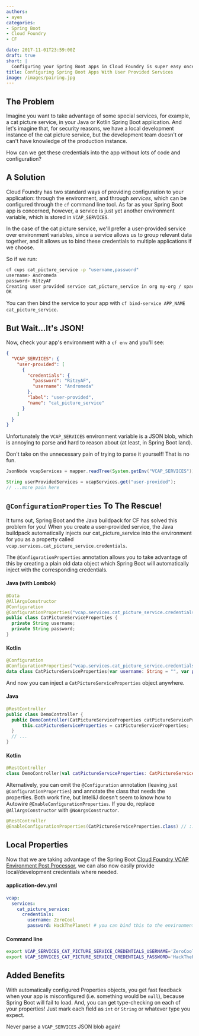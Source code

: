 ```yaml
---
authors:
- ayen
categories:
- Spring Boot
- Cloud Foundry
- CF

date: 2017-11-01T23:59:00Z
draft: true
short: |
  Configuring your Spring Boot apps in Cloud Foundry is super easy once you take advantage of ConfigurationProperties and user-provided services.
title: Configuring Spring Boot Apps With User Provided Services
image: /images/pairing.jpg
---
```


## The Problem

Imagine you want to take advantage of some special services, for example, a cat picture service, in your Java or Kotlin Spring Boot application. And let's imagine that, for security reasons, we have a local development instance of the cat picture service, but the development team doesn't or can't have knowledge of the production instance.

How can we get these credentials into the app without lots of code and configuration?

## A Solution

Cloud Foundry has two standard ways of providing configuration to your application: through the environment, and through _services_, which can be configured through the `cf` command line tool. As far as your Spring Boot app is concerned, however, a service is just yet another environment variable, which is stored in `VCAP_SERVICES`.

In the case of the cat picture service, we'll prefer a user-provided service over environment variables, since a service allows us to group relevant data together, and it allows us to bind these credentials to multiple applications if we choose.

So if we run:

~~~bash
cf cups cat_picture_service -p "username,password"
username> Andromeda
password> RitzyAF
Creating user provided service cat_picture_service in org my-org / space development as user@user.com...
OK
~~~

You can then bind the service to your app with `cf bind-service APP_NAME cat_picture_service`.

## But Wait...It's JSON!

Now, check your app's environment with a `cf env` and you'll see:

~~~json
{
  "VCAP_SERVICES": {
    "user-provided": [
      {
        "credentials": {
          "password": "RitzyAF",
          "username": "Andromeda"
        },
        "label": "user-provided",
        "name": "cat_picture_service"
      }
    ]
  }
}
~~~

Unfortunately the `VCAP_SERVICES` environment variable is a JSON blob, which is annoying to parse and hard to reason about (at least, in Spring Boot land).

Don't take on the unnecessary pain of trying to parse it yourself! That is no fun.

~~~java
JsonNode vcapServices = mapper.readTree(System.getEnv("VCAP_SERVICES"));

String userProvidedServices = vcapServices.get("user-provided");
// ...more pain here
~~~

## `@ConfigurationProperties` To The Rescue!

It turns out, Spring Boot and the Java buildpack for CF has solved this problem for you! When you create a user-provided service, the Java buildpack automatically injects our cat_picture_service into the environment for you as a property called  `vcap.services.cat_picture_service.credentials`.

The `@ConfigurationProperties` annotation allows you to take advantage of this by creating a plain old data object which Spring Boot will automatically inject with the corresponding credentials.

#### Java (with Lombok)
~~~java
@Data
@AllArgsConstructor
@Configuration
@ConfigurationProperties("vcap.services.cat_picture_service.credentials")
public class CatPictureServiceProperties {
  private String username;
  private String password;
}
~~~

#### Kotlin
~~~kotlin
@Configuration
@ConfigurationProperties("vcap.services.cat_picture_service.credentials")
data class CatPictureServiceProperties(var username: String = "", var password: String = "")
~~~

And now you can inject a `CatPictureServiceProperties` object anywhere.

#### Java
~~~java
@RestController
public class DemoController {
  public DemoController(CatPictureServiceProperties catPictureServiceProperties) {
      this.catPictureServiceProperties = catPictureServiceProperties;
  }
  // ...
}
~~~

#### Kotlin
~~~kotlin
@RestController
class DemoController(val catPictureServiceProperties: CatPictureServiceProperties) {/* ... */}
~~~

Alternatively, you can omit the `@Configuration` annotation (leaving just `@ConfigurationProperties`) and annotate the class that needs the properties. Both work fine, but IntelliJ doesn't seem to know how to Autowire `@EnableConfigurationProperties`. If you do, replace `@AllArgsConstructor` with `@NoArgsConstructor`.

~~~java
@RestController
@EnableConfigurationProperties(CatPictureServiceProperties.class) // ::class in Kotlin
~~~

## Local Properties
Now that we are taking advantage of the Spring Boot [Cloud Foundry VCAP Environment Post Processor](https://docs.spring.io/spring-boot/docs/current/api/org/springframework/boot/cloud/CloudFoundryVcapEnvironmentPostProcessor.html), we can also now easily provide local/development credentials where needed.

#### application-dev.yml
~~~yaml
vcap:
  services:
    cat_picture_service:
      credentials:
        username: ZeroCool
        password: HackThePlanet! # you can bind this to the environment also: ${CAT_PICTURE_SERVICE_PASSWORD}
~~~

#### Command line
~~~bash
export VCAP_SERVICES_CAT_PICTURE_SERVICE_CREDENTIALS_USERNAME='ZeroCool'
export VCAP_SERVICES_CAT_PICTURE_SERVICE_CREDENTIALS_PASSWORD='HackThePlanet!'
~~~

## Added Benefits
With automatically configured Properties objects, you get fast feedback when your app is misconfigured (i.e. something would be `null`), because Spring Boot will fail to load. And, you can get type-checking on each of your properties! Just mark each field as `int` or `String` or whatever type you expect.

Never parse a `VCAP_SERVICES` JSON blob again!
